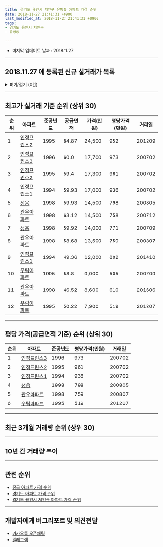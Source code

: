 ```yaml
---
title: 경기도 용인시 처인구 유방동 아파트 가격 순위
date: 2018-11-27 21:41:31 +0900
last_modified_at: 2018-11-27 21:41:31 +0900
tags:
- 경기도 용인시 처인구
- 유방동

---
```


* 마지막 업데이트 날짜 : 2018.11.27

---

## 2018.11.27 에 등록된 신규 실거래가 목록

<details>
<summary>펴기/접기 (0건)</summary>
<div markdown="1">

|아파트|준공년도|공급면적|가격(만원)|평당가격(만원)|거래일|
|---|---|---|---|---|---|
|없음||||||


</div>
</details>

---

## 최고가 실거래 기준 순위 (상위 30)


|순위|아파트|준공년도|공급면적|가격(만원)|평당가격(만원)|거래일|
|---|---|---|---|---|---|---|
|1|[인정프린스2](https://search.naver.com/search.naver?query=%EA%B2%BD%EA%B8%B0%EB%8F%84+%EC%9A%A9%EC%9D%B8%EC%8B%9C+%EC%B2%98%EC%9D%B8%EA%B5%AC+%EC%9C%A0%EB%B0%A9%EB%8F%99+%EC%9D%B8%EC%A0%95%ED%94%84%EB%A6%B0%EC%8A%A42)|1995|84.87|24,500|952|201209|
|2|[인정프린스3](https://search.naver.com/search.naver?query=%EA%B2%BD%EA%B8%B0%EB%8F%84+%EC%9A%A9%EC%9D%B8%EC%8B%9C+%EC%B2%98%EC%9D%B8%EA%B5%AC+%EC%9C%A0%EB%B0%A9%EB%8F%99+%EC%9D%B8%EC%A0%95%ED%94%84%EB%A6%B0%EC%8A%A43)|1996|60.0|17,700|973|200702|
|3|[인정프린스2](https://search.naver.com/search.naver?query=%EA%B2%BD%EA%B8%B0%EB%8F%84+%EC%9A%A9%EC%9D%B8%EC%8B%9C+%EC%B2%98%EC%9D%B8%EA%B5%AC+%EC%9C%A0%EB%B0%A9%EB%8F%99+%EC%9D%B8%EC%A0%95%ED%94%84%EB%A6%B0%EC%8A%A42)|1995|59.4|17,300|961|200702|
|4|[인정프린스1](https://search.naver.com/search.naver?query=%EA%B2%BD%EA%B8%B0%EB%8F%84+%EC%9A%A9%EC%9D%B8%EC%8B%9C+%EC%B2%98%EC%9D%B8%EA%B5%AC+%EC%9C%A0%EB%B0%A9%EB%8F%99+%EC%9D%B8%EC%A0%95%ED%94%84%EB%A6%B0%EC%8A%A41)|1994|59.93|17,000|936|200702|
|5|[성웅](https://search.naver.com/search.naver?query=%EA%B2%BD%EA%B8%B0%EB%8F%84+%EC%9A%A9%EC%9D%B8%EC%8B%9C+%EC%B2%98%EC%9D%B8%EA%B5%AC+%EC%9C%A0%EB%B0%A9%EB%8F%99+%EC%84%B1%EC%9B%85)|1998|59.93|14,500|798|200805|
|6|[관우아파트](https://search.naver.com/search.naver?query=%EA%B2%BD%EA%B8%B0%EB%8F%84+%EC%9A%A9%EC%9D%B8%EC%8B%9C+%EC%B2%98%EC%9D%B8%EA%B5%AC+%EC%9C%A0%EB%B0%A9%EB%8F%99+%EA%B4%80%EC%9A%B0%EC%95%84%ED%8C%8C%ED%8A%B8)|1998|63.12|14,500|758|200712|
|7|[성웅](https://search.naver.com/search.naver?query=%EA%B2%BD%EA%B8%B0%EB%8F%84+%EC%9A%A9%EC%9D%B8%EC%8B%9C+%EC%B2%98%EC%9D%B8%EA%B5%AC+%EC%9C%A0%EB%B0%A9%EB%8F%99+%EC%84%B1%EC%9B%85)|1998|59.92|14,000|771|200709|
|8|[관우아파트](https://search.naver.com/search.naver?query=%EA%B2%BD%EA%B8%B0%EB%8F%84+%EC%9A%A9%EC%9D%B8%EC%8B%9C+%EC%B2%98%EC%9D%B8%EA%B5%AC+%EC%9C%A0%EB%B0%A9%EB%8F%99+%EA%B4%80%EC%9A%B0%EC%95%84%ED%8C%8C%ED%8A%B8)|1998|58.68|13,500|759|200807|
|9|[인정프린스1](https://search.naver.com/search.naver?query=%EA%B2%BD%EA%B8%B0%EB%8F%84+%EC%9A%A9%EC%9D%B8%EC%8B%9C+%EC%B2%98%EC%9D%B8%EA%B5%AC+%EC%9C%A0%EB%B0%A9%EB%8F%99+%EC%9D%B8%EC%A0%95%ED%94%84%EB%A6%B0%EC%8A%A41)|1994|49.36|12,000|802|201410|
|10|[우림아파트](https://search.naver.com/search.naver?query=%EA%B2%BD%EA%B8%B0%EB%8F%84+%EC%9A%A9%EC%9D%B8%EC%8B%9C+%EC%B2%98%EC%9D%B8%EA%B5%AC+%EC%9C%A0%EB%B0%A9%EB%8F%99+%EC%9A%B0%EB%A6%BC%EC%95%84%ED%8C%8C%ED%8A%B8)|1995|58.8|9,000|505|200709|
|11|[관우아파트](https://search.naver.com/search.naver?query=%EA%B2%BD%EA%B8%B0%EB%8F%84+%EC%9A%A9%EC%9D%B8%EC%8B%9C+%EC%B2%98%EC%9D%B8%EA%B5%AC+%EC%9C%A0%EB%B0%A9%EB%8F%99+%EA%B4%80%EC%9A%B0%EC%95%84%ED%8C%8C%ED%8A%B8)|1998|46.52|8,600|610|201606|
|12|[우림아파트](https://search.naver.com/search.naver?query=%EA%B2%BD%EA%B8%B0%EB%8F%84+%EC%9A%A9%EC%9D%B8%EC%8B%9C+%EC%B2%98%EC%9D%B8%EA%B5%AC+%EC%9C%A0%EB%B0%A9%EB%8F%99+%EC%9A%B0%EB%A6%BC%EC%95%84%ED%8C%8C%ED%8A%B8)|1995|50.22|7,900|519|201207|


---

## 평당 가격(공급면적 기준) 순위 (상위 30)


|순위|아파트|준공년도|평당가격(만원)|거래일|
|---|---|---|---|---|
|1|[인정프린스3](https://search.naver.com/search.naver?query=%EA%B2%BD%EA%B8%B0%EB%8F%84+%EC%9A%A9%EC%9D%B8%EC%8B%9C+%EC%B2%98%EC%9D%B8%EA%B5%AC+%EC%9C%A0%EB%B0%A9%EB%8F%99+%EC%9D%B8%EC%A0%95%ED%94%84%EB%A6%B0%EC%8A%A43)|1996|973|200702|
|2|[인정프린스2](https://search.naver.com/search.naver?query=%EA%B2%BD%EA%B8%B0%EB%8F%84+%EC%9A%A9%EC%9D%B8%EC%8B%9C+%EC%B2%98%EC%9D%B8%EA%B5%AC+%EC%9C%A0%EB%B0%A9%EB%8F%99+%EC%9D%B8%EC%A0%95%ED%94%84%EB%A6%B0%EC%8A%A42)|1995|961|200702|
|3|[인정프린스1](https://search.naver.com/search.naver?query=%EA%B2%BD%EA%B8%B0%EB%8F%84+%EC%9A%A9%EC%9D%B8%EC%8B%9C+%EC%B2%98%EC%9D%B8%EA%B5%AC+%EC%9C%A0%EB%B0%A9%EB%8F%99+%EC%9D%B8%EC%A0%95%ED%94%84%EB%A6%B0%EC%8A%A41)|1994|936|200702|
|4|[성웅](https://search.naver.com/search.naver?query=%EA%B2%BD%EA%B8%B0%EB%8F%84+%EC%9A%A9%EC%9D%B8%EC%8B%9C+%EC%B2%98%EC%9D%B8%EA%B5%AC+%EC%9C%A0%EB%B0%A9%EB%8F%99+%EC%84%B1%EC%9B%85)|1998|798|200805|
|5|[관우아파트](https://search.naver.com/search.naver?query=%EA%B2%BD%EA%B8%B0%EB%8F%84+%EC%9A%A9%EC%9D%B8%EC%8B%9C+%EC%B2%98%EC%9D%B8%EA%B5%AC+%EC%9C%A0%EB%B0%A9%EB%8F%99+%EA%B4%80%EC%9A%B0%EC%95%84%ED%8C%8C%ED%8A%B8)|1998|759|200807|
|6|[우림아파트](https://search.naver.com/search.naver?query=%EA%B2%BD%EA%B8%B0%EB%8F%84+%EC%9A%A9%EC%9D%B8%EC%8B%9C+%EC%B2%98%EC%9D%B8%EA%B5%AC+%EC%9C%A0%EB%B0%A9%EB%8F%99+%EC%9A%B0%EB%A6%BC%EC%95%84%ED%8C%8C%ED%8A%B8)|1995|519|201207|


---

## 최근 3개월 거래량 순위 (상위 30)


<div style="width:100%;">
    <canvas id="deal_count_ranking" height="39"></canvas>
</div>


<script>
new Chart(document.getElementById("deal_count_ranking"), {
    type: 'horizontalBar',
    data: {
        labels: ['인정프린스1', '인정프린스3', '성웅'],
        datasets: [{
            label: '실거래 수',
            data: [8, 4, 4],
            borderColor: "rgba(255, 0, 128, 1)",
            backgroundColor: "rgba(255, 0, 128, 0.5)",
            fill: false,
        }]
    },
    options: {
        responsive: true,
        title: {
            display: true,
            text: '최근 3개월 거래량 순위'
        },
        tooltips: {
            mode: 'index',
            intersect: false,
            callbacks: {
                title: function(tooltipItems, data) {
                    return "실거래 수:";
                },
                label: function(tooltipItem, data) {
                    return data.labels[tooltipItem.index] + ": " + tooltipItem.xLabel;
                }
            }
        },
        hover: {
            mode: 'nearest',
            intersect: true
        },
        scales: {
            xAxes: [{
                display: true,
                scaleLabel: {
                    display: true,
                    labelString: '실거래 수'
                },
                ticks: {
                    suggestedMin: 0,
                }
            }],
            yAxes: [{
                display: true,
                ticks: {
                    autoSkip: false,
                    callback: function(value, index, values) {
                        if (value.length > 10)
                            return value.substr(0, 8) + "...";
                        else
                            return value;
                    }
                },
                scaleLabel: {
                    display: false,
                }
            }]
        }
    }
});

</script>


---

## 10년 간 거래량 추이


<div style="width:100%;">
    <canvas id="deal_progress" height="300"></canvas>
</div>

<script>
new Chart(document.getElementById("deal_progress"), {
    type: 'line',
    data: {
        labels: ['200811','200812','200901','200902','200903','200904','200905','200906','200907','200908','200909','200910','200911','200912','201001','201002','201003','201004','201005','201006','201007','201008','201009','201010','201011','201012','201101','201102','201103','201104','201105','201106','201107','201108','201109','201110','201111','201112','201201','201202','201203','201204','201205','201206','201207','201208','201209','201210','201211','201212','201301','201302','201303','201304','201305','201306','201307','201308','201309','201310','201311','201312','201401','201402','201403','201404','201405','201406','201407','201408','201409','201410','201411','201412','201501','201502','201503','201504','201505','201506','201507','201508','201509','201510','201511','201512','201601','201602','201603','201604','201605','201606','201607','201608','201609','201610','201611','201612','201701','201702','201703','201704','201705','201706','201707','201708','201709','201710','201711','201712','201801','201802','201803','201804','201805','201806','201807','201808','201809','201810','201811'],
        datasets: [{
            label: '실거래 수',
            pointRadius: 1,
            data: [1, 6, 4, 3, 7, 5, 13, 5, 10, 7, 9, 6, 2, 3, 8, 6, 8, 4, 6, 4, 1, 3, 4, 21, 6, 10, 6, 15, 18, 6, 6, 10, 6, 14, 16, 12, 7, 9, 11, 6, 8, 8, 12, 8, 7, 5, 11, 9, 10, 3, 5, 7, 7, 5, 6, 6, 7, 4, 7, 8, 3, 7, 1, 6, 8, 5, 10, 8, 8, 5, 9, 13, 7, 4, 8, 7, 27, 21, 16, 20, 11, 12, 15, 14, 14, 10, 3, 5, 14, 10, 12, 11, 10, 5, 13, 9, 10, 7, 2, 7, 14, 10, 8, 10, 2, 9, 7, 3, 6, 3, 7, 1, 9, 1, 7, 4, 3, 5, 8, 7, 1],
            borderColor: "rgba(255, 201, 14, 1)",
            backgroundColor: "rgba(255, 201, 14, 0.5)",
            fill: true,
        }]
    },
    options: {
        responsive: true,
        title: {
            display: true,
            text: '10년간 거래량 추이'
        },
        tooltips: {
            mode: 'index',
            intersect: false,
        },
        hover: {
            mode: 'nearest',
            intersect: true
        },
        scales: {
            xAxes: [{
                display: true,
                scaleLabel: {
                    display: true,
                    labelString: '년/월'
                }
            }],
            yAxes: [{
                display: true,
                ticks: {
                    suggestedMin: 0,
                },
                scaleLabel: {
                    display: true,
                    labelString: '실거래 수'
                }
            }]
        }
    }
});

</script>


---

## 관련 순위

- [전국 아파트 가격 순위](https://inasie.github.io/apt-ranking/전국)
- [경기도 아파트 가격 순위](https://inasie.github.io/apt-ranking/경기도)
- [경기도 용인시 처인구 아파트 가격 순위](https://inasie.github.io/apt-ranking/경기도-용인시-처인구)


---

## 개발자에게 버그리포트 및 의견전달

- [카카오톡 오픈채팅](https://open.kakao.com/o/gLJUAP4)
- [텔레그램](https://t.me/inasie)

